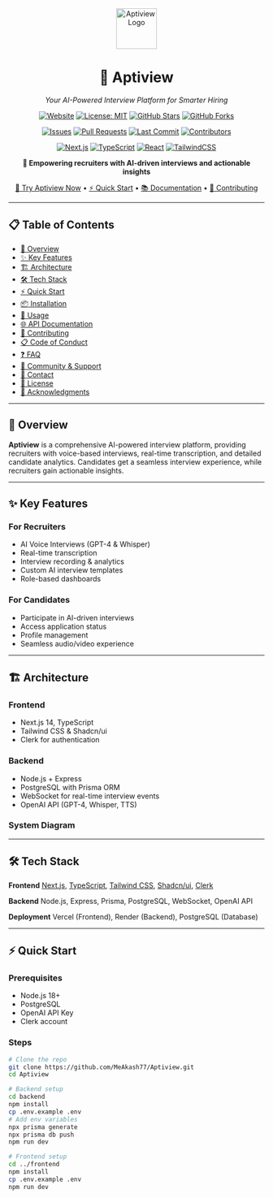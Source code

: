 <div align="center">  
  <img src="aptiviewlogo.png" alt="Aptiview Logo" width="80" height="80"/>
  <h1>🤖 Aptiview</h1>
  <p><em>Your AI-Powered Interview Platform for Smarter Hiring</em></p>
</div>

<div align="center">

[![Website](https://img.shields.io/badge/🌐_Visit-Website-blueviolet?style=for-the-badge)](https://aptiview.example.com/)
[![License: MIT](https://img.shields.io/github/license/MeAkash77/Aptiview?style=for-the-badge&color=green)](LICENSE)
[![GitHub Stars](https://img.shields.io/github/stars/MeAkash77/Aptiview?style=for-the-badge&color=yellow)](https://github.com/MeAkash77/Aptiview/stargazers)
[![GitHub Forks](https://img.shields.io/github/forks/MeAkash77/Aptiview?style=for-the-badge&color=blue)](https://github.com/MeAkash77/Aptiview/network/members)

[![Issues](https://img.shields.io/github/issues/MeAkash77/Aptiview?style=for-the-badge)](https://github.com/MeAkash77/Aptiview/issues)
[![Pull Requests](https://img.shields.io/github/issues-pr/MeAkash77/Aptiview?style=for-the-badge)](https://github.com/MeAkash77/Aptiview/pulls)
[![Last Commit](https://img.shields.io/github/last-commit/MeAkash77/Aptiview?style=for-the-badge)](https://github.com/MeAkash77/Aptiview/commits)
[![Contributors](https://img.shields.io/github/contributors/MeAkash77/Aptiview?style=for-the-badge)](https://github.com/MeAkash77/Aptiview/graphs/contributors)

[![Next.js](https://img.shields.io/badge/Next.js-000000?style=for-the-badge&logo=nextdotjs&logoColor=white)](https://nextjs.org/)
[![TypeScript](https://img.shields.io/badge/TypeScript-007ACC?style=for-the-badge&logo=typescript&logoColor=white)](https://www.typescriptlang.org/)
[![React](https://img.shields.io/badge/React-20232A?style=for-the-badge&logo=react&logoColor=61DAFB)](https://reactjs.org/)
[![TailwindCSS](https://img.shields.io/badge/Tailwind_CSS-38B2AC?style=for-the-badge&logo=tailwind-css&logoColor=white)](https://tailwindcss.com/)

</div>

<p align="center">
  <strong>🚀 Empowering recruiters with AI-driven interviews and actionable insights</strong>
</p>

<p align="center">
  <a href="https://aptiview.example.com/">🔗 Try Aptiview Now</a> •
  <a href="#-quick-start">⚡ Quick Start</a> •
  <a href="#-documentation">📚 Documentation</a> •
  <a href="#-contributing">🤝 Contributing</a>
</p>

---

## 📋 Table of Contents

- [🎯 Overview](#-overview)
- [✨ Key Features](#-key-features)
- [🏗️ Architecture](#️-architecture)
- [🛠️ Tech Stack](#-tech-stack)
- [⚡ Quick Start](#-quick-start)
- [📦 Installation](#-installation)
- [🚀 Usage](#-usage)
- [🌐 API Documentation](#-api-documentation)
- [🤝 Contributing](#-contributing)
- [📋 Code of Conduct](#-code-of-conduct)
- [❓ FAQ](#-faq)
- [🔗 Community & Support](#-community--support)
- [📧 Contact](#-contact)
- [📄 License](#-license)
- [🙏 Acknowledgments](#-acknowledgments)

---

## 🎯 Overview

**Aptiview** is a comprehensive AI-powered interview platform, providing recruiters with voice-based interviews, real-time transcription, and detailed candidate analytics. Candidates get a seamless interview experience, while recruiters gain actionable insights.

---

## ✨ Key Features

### For Recruiters
- AI Voice Interviews (GPT-4 & Whisper)
- Real-time transcription
- Interview recording & analytics
- Custom AI interview templates
- Role-based dashboards

### For Candidates
- Participate in AI-driven interviews
- Access application status
- Profile management
- Seamless audio/video experience

---

## 🏗️ Architecture

### Frontend
- Next.js 14, TypeScript
- Tailwind CSS & Shadcn/ui
- Clerk for authentication

### Backend
- Node.js + Express
- PostgreSQL with Prisma ORM
- WebSocket for real-time interview events
- OpenAI API (GPT-4, Whisper, TTS)

### System Diagram


---

## 🛠️ Tech Stack

**Frontend**
[Next.js](https://nextjs.org/), [TypeScript](https://www.typescriptlang.org/), [Tailwind CSS](https://tailwindcss.com/), [Shadcn/ui](https://ui.shadcn.com/), [Clerk](https://clerk.com/)

**Backend**
Node.js, Express, Prisma, PostgreSQL, WebSocket, OpenAI API

**Deployment**
Vercel (Frontend), Render (Backend), PostgreSQL (Database)

---

## ⚡ Quick Start

### Prerequisites
- Node.js 18+
- PostgreSQL
- OpenAI API Key
- Clerk account

### Steps

```bash
# Clone the repo
git clone https://github.com/MeAkash77/Aptiview.git
cd Aptiview

# Backend setup
cd backend
npm install
cp .env.example .env
# Add env variables
npx prisma generate
npx prisma db push
npm run dev

# Frontend setup
cd ../frontend
npm install
cp .env.example .env
npm run dev

